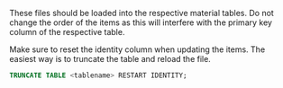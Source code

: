 These files should be loaded into the respective material tables.
Do not change the order of the items as this will interfere with the
primary key column of the respective table.

Make sure to reset the identity column when updating the items. The
easiest way is to truncate the table and reload the file.

```SQL
TRUNCATE TABLE <tablename> RESTART IDENTITY;
```
